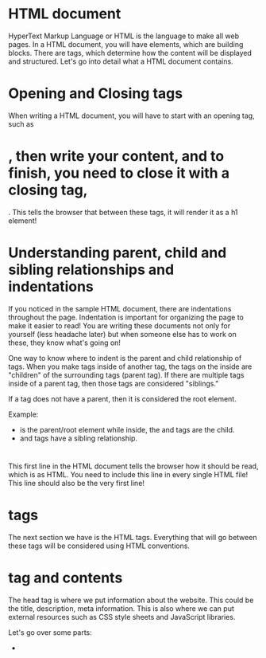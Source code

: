# HTML document
HyperText Markup Language or HTML is the language to make all web pages. In a HTML document, you will have elements, which are building blocks. There are tags, which determine how the content will be displayed and structured. Let's go into detail what a HTML document contains.

# Opening and Closing tags
When writing a HTML document, you will have to start with an opening tag, such as <h1>, then write your content, and to finish, you need to close it with a closing tag, </h1>. This tells the browser that between these tags, it will render it as a h1 element!

# Understanding parent, child and sibling relationships and indentations
If you noticed in the sample HTML document, there are indentations throughout the page. Indentation is important for organizing the page to make it easier to read! You are writing these documents not only for yourself (less headache later) but when someone else has to work on these, they know what's going on!

One way to know where to indent is the parent and child relationship of tags. When you make tags inside of another tag, the tags on the inside are "children" of the surrounding tags (parent tag). If there are multiple tags inside of a parent tag, then those tags are considered "siblings."

If a tag does not have a parent, then it is considered the root element.

Example:
- <html> is the parent/root element while inside, the <head> and <body> tags are the child.
- <head> and <body> tags have a sibling relationship.

# <!DOCTYPE html>
This first line in the HTML document tells the browser how it should be read, which is as HTML. You need to include this line in every single HTML file! This line should also be the very first line!

# <html> tags
The next section we have is the HTML tags. Everything that will go between these tags will be considered using HTML conventions.

# <head> tag and contents
The head tag is where we put information about the website. This could be the title, description, meta information. This is also where we can put external resources such as CSS style sheets and JavaScript libraries.

Let's go over some parts:
- <title> tags - this is where you put the name of your website. also note that this title tag determines the name of the tab at the top of the browser!
- <meta> tags - these meta tags help the webpage be more relevant in areas of search engines and SEO.
- <link> tags - connect external CSS stylesheets
- <script> tags - link JavaScript files and libraries to the HTML document, and where one can write JavaScript code to make websites more interactive.

# <body> tag and contents
The body tag is where the main contents of the website would be written. This is where most of the work will happen! Let's see some common tags!
- <h1> - <h6> - these are heading tags. these will be bigger and bolder than the other tags! 1 is the most intense and 6 is the least.
- <p> - p tags are paragraph tags. you can insert any string you want in here! remember, there is really no such thing as indenting inside a paragraph tag.
- list (<ul> <ol> <li>) - there are 2 types of list you can do. there are unordered list, which is usually bullet points. ordered lists are are numbered lists. the <li> tags are the actual entries.
- table (<table> <thead> <tbody> <th> <tr> <td>) - table tags can make a data table on the browser. each of the different tags make up different sections of the table.
- form (<form> <input>) - forms are really important later on. this is a way where users can interact with the site. you have input tags where it can either be text based, buttons, drop down menus, tick boxes etc.

# <div> id and class
To make our HTML document more structured, we want to use <div> tags, which groups html tags based on certain reasons. Grouping up certain tags will help when working on it later.

ID's and classes are important too. These will be especially important once you get into CSS and JavaScript. They will sometimes depend on the use of targeting these ID's and classes.

In a tag, you can set an ID or a class. To do this, you would put write it in the opening tag. For example: <div id="opener"></div>

A rule you want to remember is that you can't have multiple ID's of the same name! Each ID must be unique!

With class, you can multiple of them! Classes are one way to target multiple tags on the HTML document without having to repeat yourself.
